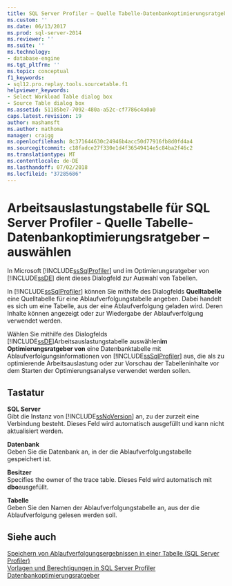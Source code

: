 ```yaml
---
title: SQL Server Profiler – Quelle Tabelle-Datenbankoptimierungsratgeber – Arbeitsauslastungstabelle auswählen | Microsoft-Dokumentation
ms.custom: ''
ms.date: 06/13/2017
ms.prod: sql-server-2014
ms.reviewer: ''
ms.suite: ''
ms.technology:
- database-engine
ms.tgt_pltfrm: ''
ms.topic: conceptual
f1_keywords:
- sql12.pro.replay.tools.sourcetable.f1
helpviewer_keywords:
- Select Workload Table dialog box
- Source Table dialog box
ms.assetid: 51185be7-7092-480a-a52c-cf7786c4a0a0
caps.latest.revision: 19
author: mashamsft
ms.author: mathoma
manager: craigg
ms.openlocfilehash: 8c371644630c24946b4acc50d77916fb8d0fd4a4
ms.sourcegitcommit: c18fadce27f330e1d4f36549414e5c84ba2f46c2
ms.translationtype: MT
ms.contentlocale: de-DE
ms.lasthandoff: 07/02/2018
ms.locfileid: "37285686"
---
```

# <a name="sql-server-profiler---source-table-database-engine-tuning-advisor---select-workload-table"></a>Arbeitsauslastungstabelle für SQL Server Profiler - Quelle Tabelle-Datenbankoptimierungsratgeber – auswählen
  In Microsoft [!INCLUDE[ssSqlProfiler](../includes/sssqlprofiler-md.md)] und im Optimierungsratgeber von [!INCLUDE[ssDE](../includes/ssde-md.md)] dient dieses Dialogfeld zur Auswahl von Tabellen.  
  
 In [!INCLUDE[ssSqlProfiler](../includes/sssqlprofiler-md.md)] können Sie mithilfe des Dialogfelds **Quelltabelle** eine Quelltabelle für eine Ablaufverfolgungstabelle angeben. Dabei handelt es sich um eine Tabelle, aus der eine Ablaufverfolgung geladen wird. Deren Inhalte können angezeigt oder zur Wiedergabe der Ablaufverfolgung verwendet werden.  
  
 Wählen Sie mithilfe des Dialogfelds [!INCLUDE[ssDE](../includes/ssde-md.md)]Arbeitsauslastungstabelle auswählen**im Optimierungsratgeber von** eine Datenbanktabelle mit Ablaufverfolgungsinformationen von [!INCLUDE[ssSqlProfiler](../includes/sssqlprofiler-md.md)] aus, die als zu optimierende Arbeitsauslastung oder zur Vorschau der Tabelleninhalte vor dem Starten der Optimierungsanalyse verwendet werden sollen.  
  
## <a name="options"></a>Tastatur  
 **SQL Server**  
 Gibt die Instanz von [!INCLUDE[ssNoVersion](../includes/ssnoversion-md.md)] an, zu der zurzeit eine Verbindung besteht. Dieses Feld wird automatisch ausgefüllt und kann nicht aktualisiert werden.  
  
 **Datenbank**  
 Geben Sie die Datenbank an, in der die Ablaufverfolgungstabelle gespeichert ist.  
  
 **Besitzer**  
 Specifies the owner of the trace table. Dieses Feld wird automatisch mit **dbo**ausgefüllt.  
  
 **Tabelle**  
 Geben Sie den Namen der Ablaufverfolgungstabelle an, aus der die Ablaufverfolgung gelesen werden soll.  
  
## <a name="see-also"></a>Siehe auch  
 [Speichern von Ablaufverfolgungsergebnissen in einer Tabelle &#40;SQL Server Profiler&#41;](../tools/sql-server-profiler/save-trace-results-to-a-table-sql-server-profiler.md)   
 [Vorlagen und Berechtigungen in SQL Server Profiler](../tools/sql-server-profiler/sql-server-profiler-templates-and-permissions.md)   
 [Datenbankoptimierungsratgeber](../relational-databases/performance/database-engine-tuning-advisor.md)  
  
  
